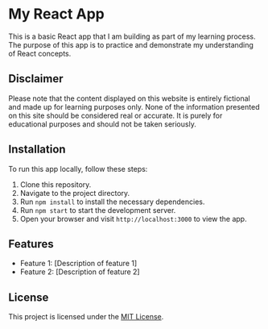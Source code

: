 # My React App

This is a basic React app that I am building as part of my learning process. The purpose of this app is to practice and demonstrate my understanding of React concepts. 

## Disclaimer

Please note that the content displayed on this website is entirely fictional and made up for learning purposes only. None of the information presented on this site should be considered real or accurate. It is purely for educational purposes and should not be taken seriously.

## Installation

To run this app locally, follow these steps:

1. Clone this repository.
2. Navigate to the project directory.
3. Run `npm install` to install the necessary dependencies.
4. Run `npm start` to start the development server.
5. Open your browser and visit `http://localhost:3000` to view the app.

## Features

- Feature 1: [Description of feature 1]
- Feature 2: [Description of feature 2]

## License

This project is licensed under the [MIT License](LICENSE).
